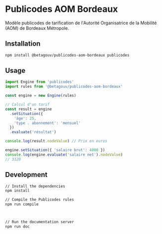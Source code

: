 # Publicodes AOM Bordeaux

Modèle publicodes de tarification de l'Autorité Organisatrice de la Mobilité (AOM) de Bordeaux Métropole.

## Installation

```bash
npm install @betagouv/publicodes-aom-bordeaux publicodes
```

## Usage

```typescript
import Engine from 'publicodes'
import rules from '@betagouv/publicodes-aom-bordeaux'

const engine = new Engine(rules)

// Calcul d'un tarif
const result = engine
  .setSituation({
    'âge': 25,
    'type . abonnement': 'mensuel'
  })
  .evaluate('résultat')

console.log(result.nodeValue) // Prix en euros

engine.setSituation({ 'salaire brut': 4000 })
console.log(engine.evaluate('salaire net').nodeValue)
// 3120
```

## Development

```sh
// Install the dependencies
npm install

// Compile the Publicodes rules
npm run compile



// Run the documentation server
npm run doc
```
